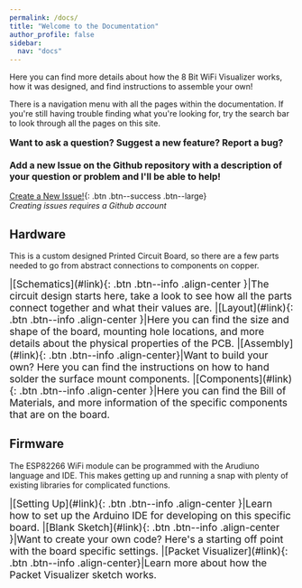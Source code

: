 ```yaml
---
permalink: /docs/
title: "Welcome to the Documentation"
author_profile: false
sidebar:
  nav: "docs"
---
```


Here you can find more details about how the 8 Bit WiFi Visualizer works, how it was designed, and find instructions to assemble your own!

There is a navigation menu with all the pages within the documentation. If you're still having trouble finding what you're looking for, try the search bar to look through all the pages on this site.

<div class="notice--success"><p style="font-size: medium;"><b>
  Want to ask a question? Suggest a new feature? Report a bug?
  <br><br>
  Add a new Issue on the Github repository with a description of your question or problem and I'll be able to help!</b></p>
</div>

[Create a New Issue!](https://github.com/stasiselectronics/8BitWiFiVisualizer/issues/new){: .btn .btn--success .btn--large}  
*Creating issues requires a Github account*

## Hardware
This is a custom designed Printed Circuit Board, so there are a few parts needed to go from abstract connections to components on copper.



<div style="font-size: 125%;" markdown = "1">
|[Schematics](#link){: .btn .btn--info .align-center }|The circuit design starts here, take a look to see how all the parts connect together and what their values are.
|[Layout](#link){: .btn .btn--info .align-center }|Here you can find the size and shape of the board, mounting hole locations, and more details about the physical properties of the PCB.
|[Assembly](#link){: .btn .btn--info .align-center}|Want to build your own? Here you can find the instructions on how to hand solder the surface mount components.
|[Components](#link){: .btn .btn--info .align-center }|Here you can find the Bill of Materials, and more information of the specific components that are on the board.

</div>



## Firmware
The ESP82266 WiFi module can be programmed with the Arudiuno language and IDE. This makes getting up and running a snap with plenty of existing libraries for complicated functions.

<div style="font-size: 125%;" markdown = "1">
|[Setting Up](#link){: .btn .btn--info .align-center }|Learn how to set up the Arduino IDE for developing on this specific board.
|[Blank Sketch](#link){: .btn .btn--info .align-center }|Want to create your own code? Here's a starting off point with the board specific settings.
|[Packet Visualizer](#link){: .btn .btn--info .align-center}|Learn more about how the Packet Visualizer sketch works.

</div>

